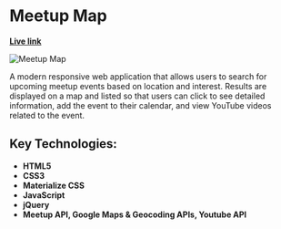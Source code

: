 # Meetup Map

**[Live link](http://www.meetup-map.com)**

![Meetup Map](http://taylorsturtz.com/images/MeetupMap-WebMock-sm.jpg)

A modern responsive web application that allows users to search for upcoming meetup events based on location and interest. Results are displayed on a map and listed so that users can click to see detailed information, add the event to their calendar, and view YouTube videos related to the event.

## Key Technologies:
- **HTML5**
- **CSS3**
- **Materialize CSS**
- **JavaScript**
- **jQuery**
- **Meetup API, Google Maps & Geocoding APIs, Youtube API**
